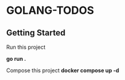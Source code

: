 # GOLANG-TODOS
 
## Getting Started

Run this project

**go run .**

Compose this project
**docker compose up -d**
